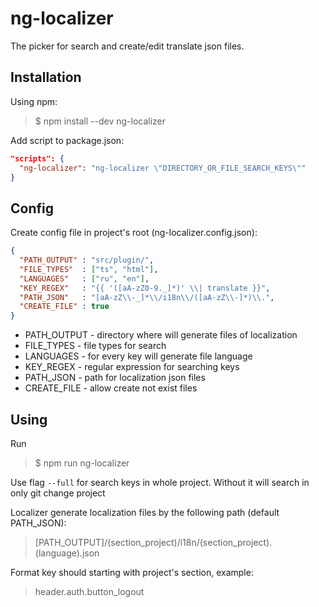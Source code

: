 # ng-localizer

The picker for search and create/edit translate json files. 

## Installation
Using npm:
> $ npm install --dev ng-localizer

Add script to package.json:
```json
"scripts": {
  "ng-localizer": "ng-localizer \"DIRECTORY_OR_FILE_SEARCH_KEYS\""
}
```

## Config
Create config file in project's root (ng-localizer.config.json):
```json
{
  "PATH_OUTPUT" : "src/plugin/",
  "FILE_TYPES"  : ["ts", "html"],
  "LANGUAGES"   : ["ru", "en"],
  "KEY_REGEX"   : "{{ '([aA-zZ0-9._]*)' \\| translate }}",
  "PATH_JSON"   : "[aA-zZ\\-_]*\\/i18n\\/([aA-zZ\\-]*)\\.",
  "CREATE_FILE" : true
}
```
* PATH_OUTPUT - directory where will generate files of localization
* FILE_TYPES - file types for search
* LANGUAGES - for every key will generate file language
* KEY_REGEX - regular expression for searching keys
* PATH_JSON - path for localization json files
* CREATE_FILE - allow create not exist files

## Using

Run
> $ npm run ng-localizer

Use flag ```--full``` for search keys in whole project. Without it will search in only git change project

Localizer generate localization files by the following path (default PATH_JSON):
> [PATH_OUTPUT]/(section_project)/i18n/(section_project).(language).json

Format key should starting with project's section, example:
> header.auth.button_logout
